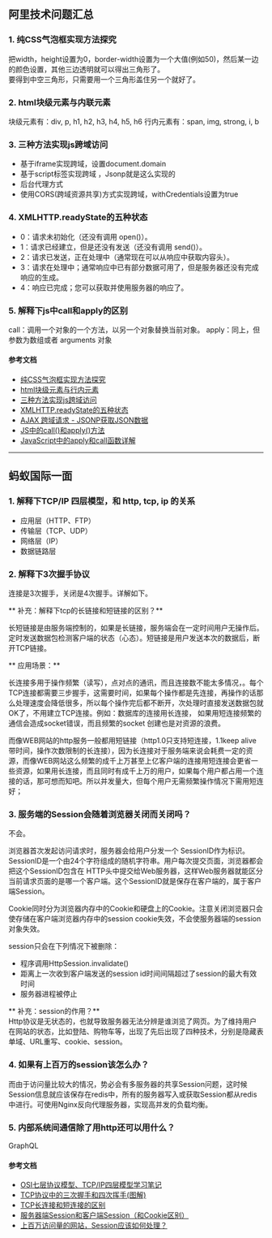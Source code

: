 ## 阿里技术问题汇总
### 1. 纯CSS气泡框实现方法探究
把width，height设置为0，border-width设置为一个大值(例如50)，然后某一边的颜色设置，其他三边透明就可以得出三角形了。    
要得到中空三角形，只需要用一个三角形盖住另一个就好了。

### 2. html块级元素与内联元素
块级元素有：div, p, h1, h2, h3, h4, h5, h6
行内元素有：span, img, strong, i, b

### 3. 三种方法实现js跨域访问
+ 基于iframe实现跨域，设置document.domain
+ 基于script标签实现跨域 ，Jsonp就是这么实现的
+ 后台代理方式 
+ 使用CORS(跨域资源共享)方式实现跨域，withCredentials设置为true

### 4. XMLHTTP.readyState的五种状态
+ 0：请求未初始化（还没有调用 open()）。
+ 1：请求已经建立，但是还没有发送（还没有调用 send()）。
+ 2：请求已发送，正在处理中（通常现在可以从响应中获取内容头）。
+ 3：请求在处理中；通常响应中已有部分数据可用了，但是服务器还没有完成响应的生成。
+ 4：响应已完成；您可以获取并使用服务器的响应了。

### 5. 解释下js中call和apply的区别
call：调用一个对象的一个方法，以另一个对象替换当前对象。 
apply：同上，但参数为数组或者 arguments 对象

#### 参考文档
+ [纯CSS气泡框实现方法探究](http://www.cnblogs.com/daxiong/articles/3158630.html)
+ [html块级元素与行内元素](http://blog.csdn.net/yuyanqiao/article/details/8558118)
+ [三种方法实现js跨域访问](http://narutolby.iteye.com/blog/1464436)
+ [XMLHTTP.readyState的五种状态](http://www.cnblogs.com/fsjohnhuang/articles/2345653.html)
+ [AJAX 跨域请求 - JSONP获取JSON数据](http://justcoding.iteye.com/blog/1366102/)
+ [JS中的call()和apply()方法](http://uule.iteye.com/blog/1158829)
+ [JavaScript中的apply和call函数详解](http://www.jb51.net/article/52416.htm)

***
## 蚂蚁国际一面
### 1. 解释下TCP/IP 四层模型，和 http, tcp, ip 的关系
+ 应用层（HTTP、FTP）
+ 传输层（TCP、UDP）
+ 网络层（IP）
+ 数据链路层

### 2. 解释下3次握手协议
连接是3次握手，关闭是4次握手。详解如下。

** 补充：解释下tcp的长链接和短链接的区别？**    

长短链接是由服务端控制的，如果是长链接，服务端会在一定时间用户无操作后。定时发送数据包检测客户端的状态（心态）。短链接是用户发送本次的数据后，断开TCP链接。

** 应用场景：**    

长连接多用于操作频繁（读写），点对点的通讯，而且连接数不能太多情况，。每个TCP连接都需要三步握手，这需要时间，如果每个操作都是先连接，再操作的话那么处理速度会降低很多，所以每个操作完后都不断开，次处理时直接发送数据包就OK了，不用建立TCP连接。例如：数据库的连接用长连接， 如果用短连接频繁的通信会造成socket错误，而且频繁的socket 创建也是对资源的浪费。

而像WEB网站的http服务一般都用短链接（http1.0只支持短连接，1.1keep alive 带时间，操作次数限制的长连接），因为长连接对于服务端来说会耗费一定的资源，而像WEB网站这么频繁的成千上万甚至上亿客户端的连接用短连接会更省一些资源，如果用长连接，而且同时有成千上万的用户，如果每个用户都占用一个连接的话，那可想而知吧。所以并发量大，但每个用户无需频繁操作情况下需用短连好；


### 3. 服务端的Session会随着浏览器关闭而关闭吗？
不会。    

浏览器首次发起访问请求时，服务器会给用户分发一个 SessionID作为标识。SessionID是一个由24个字符组成的随机字符串。用户每次提交页面，浏览器都会把这个SessionID包含在 HTTP头中提交给Web服务器，这样Web服务器就能区分当前请求页面的是哪一个客户端。这个SessionID就是保存在客户端的，属于客户端Session。    

Cookie同时分为浏览器内存中的Cookie和硬盘上的Cookie。注意关闭浏览器只会使存储在客户端浏览器内存中的session cookie失效，不会使服务器端的session对象失效。

session只会在下列情况下被删除：
+ 程序调用HttpSession.invalidate()
+ 距离上一次收到客户端发送的session id时间间隔超过了session的最大有效时间
+ 服务器进程被停止

** 补充：session的作用？**    
Http协议是无状态的，也就导致服务器无法分辨是谁浏览了网页。为了维持用户在网站的状态，比如登陆、购物车等，出现了先后出现了四种技术，分别是隐藏表单域、URL重写、cookie、session。

### 4. 如果有上百万的session该怎么办？
而由于访问量比较大的情况，势必会有多服务器的共享Session问题，这时候Session信息就应该保存在redis中，所有的服务器写入或获取Session都从redis中进行。可使用Nginx反向代理服务器，实现高并发的负载均衡。

### 5. 内部系统间通信除了用http还可以用什么？
GraphQL

#### 参考文档
+ [OSI七层协议模型、TCP/IP四层模型学习笔记](http://blog.csdn.net/guoguo527/article/details/52078962)
+ [TCP协议中的三次握手和四次挥手(图解)](https://www.cnblogs.com/thrillerz/p/6464203.html)
+ [TCP长连接和短连接的区别](https://www.cnblogs.com/onlysun/p/4520553.html)
+ [服务器端Session和客户端Session（和Cookie区别）](http://blog.csdn.net/java_faep/article/details/78082802)
+ [上百万访问量的网站，Session应该如何处理？](https://www.zhihu.com/question/21086029)

